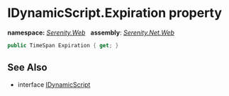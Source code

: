 # IDynamicScript.Expiration property
**namespace:** *[Serenity.Web](../../README.md#serenity.web-namespace)*   **assembly**: *[Serenity.Net.Web](../../README.md)*

```csharp
public TimeSpan Expiration { get; }
```

## See Also

* interface [IDynamicScript](../IDynamicScript.md)